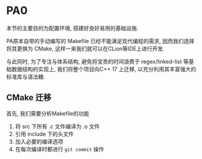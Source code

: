 # PA0
本节的主要目的为配置环境, 搭建好良好易用的基础设施.  

PA原本自带的手动编写的 Makefile 已经不能满足现代编程的需求, 
因而我们选择将其更换为 CMake, 这样一来我们就可以在CLion等IDE上进行开发.

与此同时, 为了专注与体系结构, 避免将宝贵的时间浪费于 regex/linked-list 等基础数据结构的实现上, 
我们将整个项目向C++ 17 上迁移, 以充分利用其丰富强大的标准库与语法糖.

## CMake 迁移
首先, 我们需要分析Makefile的功能   
1. 将 src 下所有 .c 文件编译为 .o 文件
2. 引用 include 下的头文件
3. 加入必要的编译选项
4. 在每次编译时都进行 `git commit` 操作
